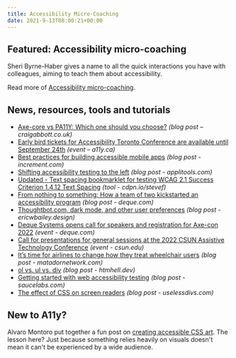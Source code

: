 ```yaml
---
title: Accessibility Micro-Coaching
date: 2021-9-13T08:00:21+00:00
---
```


## Featured: Accessibility micro-coaching

Sheri Byrne-Haber gives a name to all the quick interactions you have with colleagues, aiming to teach them about accessibility.

Read more of [Accessibility micro-coaching](https://sheribyrnehaber.com/accessibility-micro-coaching/).

## News, resources, tools and tutorials

- [Axe-core vs PA11Y: Which one should you choose?](http://www.craigabbott.co.uk/blog/axe-core-vs-pa11y) *(blog post – craigabbott.co.uk)*
- [Early bird tickets for Accessibility Toronto Conference are available until September 24th](https://a11y.ca/e/3) *(event – a11y.ca)*
- [Best practices for building accessible mobile apps](https://increment.com/mobile/best-practices-for-building-accessible-mobile-apps/) *(blog post - increment.com)*
- [Shifting accessibility testing to the left](https://applitools.com/blog/shifting-accessibility-testing-to-the-left/) *(blog post - applitools.com)*
- [Updated - Text spacing bookmarklet for testing WCAG 2.1 Success Criterion 1.4.12 Text Spacing](https://cdpn.io/stevef/debug/YLMqbo) *(tool - cdpn.io/stevef)*
- [From nothing to something: How a team of two kickstarted an accessibility program](https://www.deque.com/blog/from-nothing-to-something-how-a-team-of-2-kickstarted-an-accessibility-program/) *(blog post - deque.com)*
- [Thoughtbot.com, dark mode, and other user preferences](https://ericwbailey.design/writing/thoughtbot-com-dark-mode-and-other-user-preferences/) *(blog post - ericwbailey.design)*
- [Deque Systems opens call for speakers and registration for Axe-con 2022](https://www.deque.com/blog/announcing-axe-con-digital-accessibility-conference-2022/) *(event - deque.com)*
- [Call for presentations for general sessions at the 2022 CSUN Assistive Technology Conference](https://www.csun.edu/cod/gcfp/overview.php) *(event - csun.edu)*
- [It’s time for airlines to change how they treat wheelchair users](https://matadornetwork.com/read/time-airlines-change-treat-wheelchair-users/) *(blog post - matadornetwork.com)*
- [ol vs. ul vs. div](https://www.htmhell.dev/tips/ol-vs-ul-vs-div/) *(blog post - htmhell.dev)*
- [Getting started with web accessibility testing](https://saucelabs.com/blog/getting-started-with-web-accessibility-testing) *(blog post - saucelabs.com)*
- [The effect of CSS on screen readers](https://uselessdivs.com/blog/the-effect-of-css-on-screen-readers) *(blog post - uselessdivs.com)*

## New to A11y?

Alvaro Montoro put together a fun post on [creating accessible CSS art](https://alvaromontoro.com/blog/67979/creating-accessible-css-art). The lesson here? Just because something relies heavily on visuals doesn't mean it can't be experienced by a wide audience.
